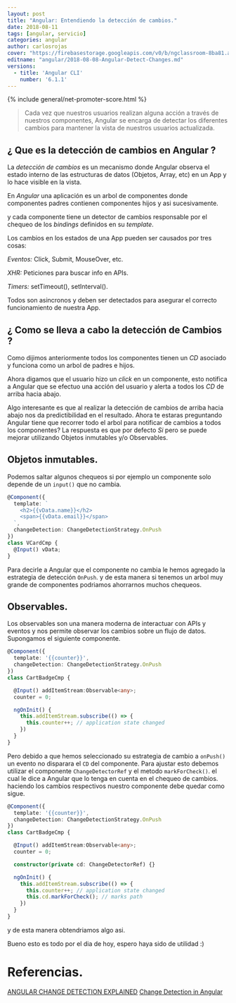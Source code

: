 ```yaml
---
layout: post
title: "Angular: Entendiendo la detección de cambios."
date: 2018-08-11
tags: [angular, servicio]
categories: angular
author: carlosrojas
cover: "https://firebasestorage.googleapis.com/v0/b/ngclassroom-8ba81.appspot.com/o/posts%2F2018-08-08-Angular-Detect-Changes%2FTitulos.png?alt=media&token=edc21349-6520-4d5e-bb59-ac0dd4cc851c"
editname: "angular/2018-08-08-Angular-Detect-Changes.md"
versions:
  - title: 'Angular CLI'
    number: '6.1.1'
---
```


<amp-img width="1024" height="512" layout="responsive" src="https://firebasestorage.googleapis.com/v0/b/ngclassroom-8ba81.appspot.com/o/posts%2F2018-08-08-Angular-Detect-Changes%2FTitulos.png?alt=media&token=edc21349-6520-4d5e-bb59-ac0dd4cc851c"></amp-img>

{% include general/net-promoter-score.html %} 

> Cada vez que nuestros usuarios realizan alguna acción a través de nuestros componentes, Angular se encarga de detectar los diferentes cambios para mantener la vista de nuestros usuarios actualizada.

<!--summary-->

## ¿ Que es la detección de cambios en Angular ?

La *detección de cambios* es un mecanismo donde Angular observa el estado interno de las estructuras de datos (Objetos, Array, etc) en un App y lo hace visible en la vista.

En *Angular* una aplicación es un arbol de componentes donde componentes padres contienen componentes hijos y asi sucesivamente.

<amp-img width="776" height="440" layout="responsive" src="https://firebasestorage.googleapis.com/v0/b/ngclassroom-8ba81.appspot.com/o/posts%2F2018-08-08-Angular-Detect-Changes%2F1.png?alt=media&token=bf7e9d9a-9434-4fd9-9b07-402d7a38661c"></amp-img>

y cada componente tiene un detector de cambios responsable por el chequeo de los *bindings* definidos en su *template*.

<amp-img width="800" height="609" layout="responsive" src="https://firebasestorage.googleapis.com/v0/b/ngclassroom-8ba81.appspot.com/o/posts%2F2018-08-08-Angular-Detect-Changes%2F0_4Y6oSUUSw-DdNq_V.png?alt=media&token=2381da2f-ec37-4ce3-876e-458ae1b66b27"></amp-img>

Los cambios en los estados de una App pueden ser causados por tres cosas: 

*Eventos:* Click, Submit, MouseOver, etc.

*XHR:* Peticiones para buscar info en APIs.

*Timers:* setTimeout(), setInterval().

Todos son asincronos y deben ser detectados para asegurar el correcto funcionamiento de nuestra App.

## ¿ Como se lleva a cabo la detección de Cambios ?

Como dijimos anteriormente todos los componentes tienen un *CD* asociado y funciona como un arbol de padres e hijos.

<amp-img width="825" height="582" layout="responsive" src="https://firebasestorage.googleapis.com/v0/b/ngclassroom-8ba81.appspot.com/o/posts%2F2018-08-08-Angular-Detect-Changes%2FCaptura%20de%20pantalla%202018-08-09%20a%20la(s)%206.55.09%20a.%20m..png?alt=media&token=f0ea06c3-3dcf-4118-b04b-c1860c41075d"></amp-img>

Ahora digamos que el usuario hizo un *click* en un componente, esto notifica a Angular que se efectuo una acción del usuario y alerta a todos los *CD* de arriba hacia abajo.

<amp-img width="826" height="585" layout="responsive" src="https://firebasestorage.googleapis.com/v0/b/ngclassroom-8ba81.appspot.com/o/posts%2F2018-08-08-Angular-Detect-Changes%2FCaptura%20de%20pantalla%202018-08-09%20a%20la(s)%206.55.22%20a.%20m..png?alt=media&token=338c9d96-3b84-4bb4-b255-2a6e3127b893"></amp-img>

Algo interesante es que al realizar la detección de cambios de arriba hacia abajo nos da predictibilidad en el resultado. Ahora te estaras preguntando Angular tiene que recorrer todo el arbol para notificar de cambios a todos los componentes? La respuesta es que por defecto *Si* pero se puede mejorar utilizando Objetos inmutables y/o Observables.

## Objetos inmutables.

Podemos saltar algunos chequeos si por ejemplo un componente solo depende de un `input()` que no cambia.

```ts
@Component({
  template: `
    <h2>{{vData.name}}</h2>
    <span>{{vData.email}}</span>
  `,
  changeDetection: ChangeDetectionStrategy.OnPush
})
class VCardCmp {
  @Input() vData;
}
```

Para decirle a Angular que el componente no cambia le hemos agregado la estrategia de detección `OnPush`. y de esta manera si tenemos un arbol muy grande de componentes podriamos ahorrarnos muchos chequeos.

<amp-img width="829" height="588" layout="responsive" src="https://firebasestorage.googleapis.com/v0/b/ngclassroom-8ba81.appspot.com/o/posts%2F2018-08-08-Angular-Detect-Changes%2FCaptura%20de%20pantalla%202018-08-09%20a%20la(s)%206.57.36%20a.%20m..png?alt=media&token=bfb2391e-c82a-48e3-adcb-0f0925ffab65"></amp-img>

## Observables.

Los observables son una manera moderna de interactuar con APIs y eventos y nos permite observar los cambios sobre un flujo de datos. Supongamos el siguiente componente.

```ts
@Component({
  template: '{{counter}}',
  changeDetection: ChangeDetectionStrategy.OnPush
})
class CartBadgeCmp {

  @Input() addItemStream:Observable<any>;
  counter = 0;

  ngOnInit() {
    this.addItemStream.subscribe(() => {
      this.counter++; // application state changed
    })
  }
}
```

Pero debido a que hemos seleccionado su estrategia de cambio a `onPush()` un evento no disparara el `CD` del componente. Para ajustar esto debemos utilizar el componente `ChangeDetectorRef` y el metodo `markForCheck()`. el cual le dice a Angular que lo tenga en cuenta en el chequeo de cambios. haciendo los cambios respectivos nuestro componente debe quedar como sigue.

```ts
@Component({
  template: '{{counter}}',
  changeDetection: ChangeDetectionStrategy.OnPush
})
class CartBadgeCmp {

  @Input() addItemStream:Observable<any>;
  counter = 0;

  constructor(private cd: ChangeDetectorRef) {}

  ngOnInit() {
    this.addItemStream.subscribe(() => {
      this.counter++; // application state changed
      this.cd.markForCheck(); // marks path
    })
  }
}
```
y de esta manera obtendriamos algo asi.

<amp-img width="829" height="586" layout="responsive" src="https://firebasestorage.googleapis.com/v0/b/ngclassroom-8ba81.appspot.com/o/posts%2F2018-08-08-Angular-Detect-Changes%2FCaptura%20de%20pantalla%202018-08-11%20a%20la(s)%2010.51.54%20p.%20m..png?alt=media&token=f45403a6-e485-4ae6-88c0-42211733c24c"></amp-img>

Bueno esto es todo por el dia de hoy, espero haya sido de utilidad :)

# Referencias.

[ANGULAR CHANGE DETECTION EXPLAINED](https://blog.thoughtram.io/angular/2016/02/22/angular-2-change-detection-explained.html#whats-change-detection-anyways)
[Change Detection in Angular](https://vsavkin.com/change-detection-in-angular-2-4f216b855d4c)


